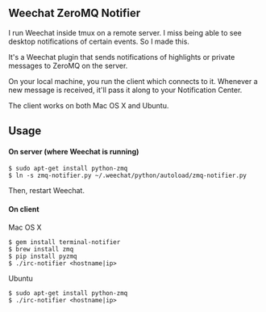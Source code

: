 ## Weechat ZeroMQ Notifier

I run Weechat inside tmux on a remote server. I miss being able to see desktop notifications of certain events. So I made this.

It's a Weechat plugin that sends notifications of highlights or private messages to ZeroMQ on the server.

On your local machine, you run the client which connects to it. Whenever a new message is received, it'll pass it along to your Notification Center.

The client works on both Mac OS X and Ubuntu.

## Usage

#### On server (where Weechat is running)

```
$ sudo apt-get install python-zmq
$ ln -s zmq-notifier.py ~/.weechat/python/autoload/zmq-notifier.py
```

Then, restart Weechat.

#### On client

Mac OS X

```
$ gem install terminal-notifier
$ brew install zmq
$ pip install pyzmq
$ ./irc-notifier <hostname|ip>
```

Ubuntu

```
$ sudo apt-get install python-zmq
$ ./irc-notifier <hostname|ip>
```
